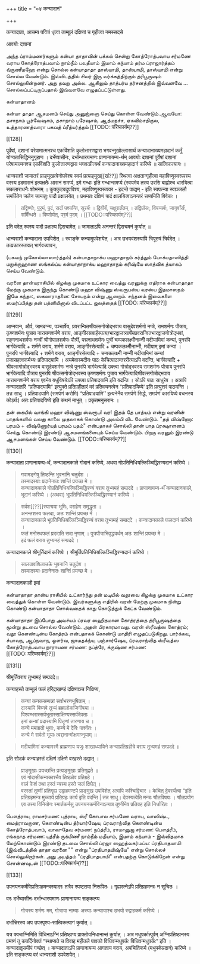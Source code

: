 +++
title = "०४ कन्यादानं"

+++

कन्यादाता, आचम्य पवित्रं धृत्वा ताम्बूलं दक्षिणां च गृहीत्वा नमस्सदसे 

<div class="js_include" url="/vedAH_yajuH/taittirIyam/sUtram/ApastambaH/gRhyam/paddhatiH/shrIvaiShNavaH/mantraH/asheShe_pariShat_svIkRtya/"  newLevelForH1="5" includeTitle="false"> </div>  

आवयोः दशानां

அந்த ப்ராம்மணர்களும் கன்யா தாதாவின் பக்கல் சென்று கோத்ரோத்பவாய சர்மணே வராய கோத்ரோத்பவாம் நாம்நீம் பவதீயாம் இமாம் கந்யாம் தர்ம ப்ராஜார்த்தம் வ்ருணீமஹே என்று சொல்ல கன்யாதாதா தாஸ்யாமி, தாஸ்யாமி, தாஸ்யாமி என்று சொல்ல வேண்டும். இவ்விடத்தில் சிலர் இரு வர்க்கத்திற்கும் த்ரிபூருஷம் சொல்லுகின்றனர். அது தவறு அல்ல. ஆகிலும் தாத்பர்ய தர்சனத்தில் இவ்வளவே ... சொல்லப்பட்டிருப்பதால் இவ்வளவே எழுதப்பட்டுள்ளது.

கன்யாதானம்

கன்யா தாதா ஆசமனம் செய்து அனுஜ்ஞை செய்து கொள்ள வேண்டும்.ஆவயோ: தசாநாம் பூர்வேஷாம், தசாநாம் பரேஷாம், ஆத்மநச்ச, ஏகவிம்சதிகுல, உத்தாரணத்வாரா பகவத் ப்ரீத்யர்த்தம் [[TODO::परिष्कार्यम्??]]

[[128]]

पूर्वेषां, दशानां परेषामात्मनश्च एकविंशति कुलोत्तारणद्वारा भगवन्मुखोल्लासार्थं कन्यादानाख्यमहादानं कर्तुं योग्यतासिद्धिमनुगृहाण । दर्भेष्वासीनः, दर्भान्धारयमाणः प्राणानायम्य-र्थम् आवयोः दशानां पूर्वेषां दशानां परेषामात्मनश्च एकविंशति कुलोत्तारणद्वारा भगवत्प्रीत्यर्थं कन्यादानाख्यमहादानं करिष्ये ॥ सात्विकत्यागः । 

धान्यराशौ जामातरं प्राङ्मुखत्वेनोपवेश्य स्वयं प्रत्यङ्मुख[[खं??]] स्थित्वा अक्षतान्गृहीत्वा महाविष्णुस्वरूपस्य वरस्य इदमासनं इत्यक्षतैः आसनं समर्प्य, इमे गन्धाः इति गन्धान्समर्प्य (स्वयमेव तस्य उरसि बाह्वोश्च धारयित्वा सकलाराधनैः शोभनम् । कुक्कुटवदुपविश्य, महाविष्णुस्वरूपवर - इदन्ते पाद्यम् - इति स्वपत्न्या स्वाञ्जलौ समर्पितेन जलेन जामातुः पादौ प्रक्षालयेत् । प्रथमतः दक्षिणं पादं क्षालयित्वाऽनन्तरं सव्यमिति विवेकः । 

> तद्विष्णोः, प॒र॒मं, प॒दं, सदॉ पश्यन्ति, सूरयॅः । दि॒वीवँ, चक्षुरातँतम् । तद्विप्रॉसः, विपन्यवॅः, जागृवाँसःँ, समिँन्धते । विष्णोर्यत्, पर॒मं प॒दम् । [[TODO::परिष्कार्यम्??]]

इति वदेत् स्वस्य पादौ प्रक्षाल्य द्विराचामेत् ॥ जामाताऽपि अनन्तरं द्विराचमनं कुर्यात् ॥

धान्यराशौ कन्यादाता उपविशेत् । स्वाङ्के कन्यामुपवेशयेत् । अत्र उभयवंशस्यापि त्रिपूरुषं त्रिर्वदेत् । तत्प्रकारस्तावत् भार्गवच्यावन,

(பகவந் முகோல்லாஸார்த்தம்) கன்யாதாநாக்ய மஹாதாநம் கர்த்தும் யோக்யதாஸித்தி மநுக்ருஹாண ஸங்கல்ப்ய கன்யாதாநாக்ய மஹாதாநம் கரிஷ்யே ஸாத்விக த்யாகம் செய்ய வேண்டும்.

வரனை தான்யராசியில் கிழக்கு முகமாக உட்கார வைத்து வரனுக்கு எதிராக கன்யாதாதா மேற்கு முகமாக இருந்து கொண்டு மஹா விஷ்ணு ஸ்வரூபஸ்ய வரஸ்ய இதமாஸநம் இமே கந்தா:, ஸகலாராதனை: சோபநம் என்று ஆஸநம். சந்தனம் இவைகளை ஸமர்ப்பித்து தன் பத்னியினால் விடப்பட்ட ஜலத்தைத் [[TODO::परिष्कार्यम्??]]

[[129]]

आप्नवान, और्व, जामदग्न्य, पञ्चार्षेय, प्रवरान्वितश्रीवत्सगोत्रोद्भवाय वासुदेवशर्मणो नप्त्रे, रामशर्मणः पौत्राय, कृष्णशर्मणः पुत्राय नारायणशर्मणे वराय, आङ्गीरसबार्हस्पत्य/भारद्वाजत्र्यार्षेयप्रवरान्वितभारद्वाजगोत्रोद्भवां, रङ्गनाथशर्मणः नप्त्रीं श्रीगोपालशर्मणः पौत्रीं, पद्मनाभशर्मणः पुत्रीं चम्पकलक्ष्मीँनाम्नीँ मदीयामिमां कन्यां, पुनरपि भार्गवेत्यादि + शर्मणे वराय, शर्मणे वराय, आङ्गीरसेत्यादि + चम्पकलक्ष्मीँनाम्नीँ, मदीयाम् इमां कन्यां । पुनरपि भार्गवेत्यादि + शर्मणे वराय, आङ्गीरसेत्यादि + चम्पकलक्ष्मीँ नाम्नीँ मदीयामिमां कन्यां प्रजासहत्वकर्मभ्यः प्रतिपादयामि । अयमेवास्मदीयः पाठः केचित्पाठान्तररीत्याऽपि वदन्ति, भार्गवेत्यादि + श्रीवत्सगोत्रोद्भवस्य वासुदेवशर्मणः नप्त्रे पुनरपि भार्गवेत्यादि उक्त्वा गोत्रोद्भवस्य रामशर्मणः पौत्राय पुनरपि भार्गवेत्यादि पौत्राय पुनरपि श्रीवत्सगोत्रोद्भवस्य कृष्णशर्मणः पुत्राय भार्गवेत्यादिश्रीवत्सगोत्रोद्भवाय नारायणशर्मणे वराय एवमेव वधूविषयेऽपि उक्त्वा प्रतिपादयामि इति वदन्ति । सोऽपि पाठः साधुरेव । अत्रापि कन्यादातरि “प्रतिपादयामि" इत्युक्ते प्रतिग्रहीतारं वरं प्रतिवचनत्वेन "प्रतिपादयिष्ये' इति प्रत्युत्तरं पाठयन्ति । तन्न साधु । प्रतिपादयामि (समर्पणं करोमि) “प्रतिपादयामि’’ इत्यनेनैव समर्पणे सिद्धे, समर्पणं कारयिष्ये वचनस्य कोऽर्थः) अतः प्रतिपादयिष्ये इति कथनं माभूत् । प्रकृतमनुसरामः । 

தன் கையில் வாங்கி மஹா விஷ்ணு ஸ்வரூப! வர! இதம் தே பாத்யம் என்று வரனின் பாதங்களில் வலது காலை முதலாகக் கொண்டு அலம்பி விட வேண்டும். "தத் விஷ்ணோ: பரமம் + விஷ்ணோர்யத் பரமம் பதம்" என்பதாகச் சொல்லி தான் பாத ப்ரக்ஷாளனம் செய்து கொண்டு இரண்டு ஆசமனங்களையும் செய்ய வேண்டும். பிறகு வரனும் இரண்டு ஆசமனங்கள் செய்ய வேண்டும். [[TODO::परिष्कार्यम्??]]

[[130]]

कन्यादाता प्राणानायम्य-र्थं, कन्यादानकाले गोदानं करिष्ये, अथवा गोप्रतिनिधियत्किञ्चिद्धिरण्यदानं करिष्ये । 

> गवामङ्गेषु तिष्ठन्ति भुवनानि चतुर्दश ।  
तस्मादस्याः प्रदानेनातः शान्तिं प्रयच्छ मे ॥  
कन्यादानकाले गोप्रतिनिधियत्किञ्चिद्धिरण्यं वराय तुभ्यमहं सम्प्रददे । प्राणानायम्य-र्थँ कन्यादानकाले, भूदानं करिष्ये । (अथवा) भूप्रतिनिधियत्किञ्चिद्धिरण्यानं करिष्ये । 

> सर्वश[[??]]स्याश्रया भूमिः, वराहेण समुद्धृता ।  
अनन्तशस्य फलदा, अतः शान्तिं प्रयच्छ मे ।  
कन्यादानकाले भूप्रतिनिधियत्किञ्चिद्धिरण्यं वराय तुभ्यमहं सम्प्रददे । कन्यादानकाले फलदानं करिष्ये ।  
फलं मनोस्थफलं प्रददाति सदा नृणाम् । पुत्रपौत्राभिवृद्ध्यर्थम् अतः शान्तिं प्रयच्छ मे ।  
इदं फलं वराय तुभ्यमहं सम्प्रददे ।

कन्यादानकाले श्रीमूर्तिदानं करिष्ये । श्रीमूर्तिप्रतिनिधियत्किञ्चिद्धिरण्यदानं करिष्ये ।

> सालग्रावशिलाचक्रे भुवनानि चतुर्दश ।  
तस्मादस्याः प्रदानेनातः शान्तिं प्रयच्छ मे । 

कन्यादानकाली इमां

கன்யாதாதா தான்ய ராசியில் உட்கார்ந்து தன் மடியில் வதூவை கிழக்கு முகமாக உட்கார வைத்துக் கொள்ள வேண்டும். இவர்களுக்கு எதிரில் வரன் மேற்கு முகமாக நின்று கொண்டு கன்யாதாதா சொல்வதைக் காது கொடுத்துக் கேட்க வேண்டும்.

கன்யாதாதா இப்போது அவச்யம் ப்ரவர ஸஹிதமான கோத்ரத்தை த்ரிபூருஷத்தை மூன்று தடவை சொல்ல வேண்டும். அதன் பிரகாரமாவது. வரன் ஸ்ரீவத்ஸ கோத்ரம்; வதூ கௌண்டின்ய கோத்ரம் என்பதாகக் கொண்டு மாதிரி எழுதப்படுகிறது. பார்க்கவ, ச்யாவந, ஆப்நவாந, ஒளர்வ, ஜாமதக்ந்ய, பஞ்சார்ஷேய, ப்ரவராந்வித ஸ்ரீவத்ஸ கோத்ரோத்பவாய நாராயண சர்மண: நப்த்ரே, க்ருஷ்ண சர்மண: [[TODO::परिष्कार्यम्??]]

[[131]]

श्रीमूर्तिवराय तुभ्यमहं सम्प्रददे॥

कन्याहस्ते ताम्बूलं फलं हरिद्राखण्डं दक्षिणाञ्च निक्षिप्य, 

> कन्यां कनकसम्पन्नां सर्वाभरणभूषिताम् ।  
दास्यामि विष्णवे तुभ्यं ब्रह्मलोकजिगीषया ॥  
विश्वम्भरास्सर्वभूतास्साक्षिण्यस्सर्वदेवताः ।  
इमां कन्यां प्रदास्यामि पितॄणां तारणाय च ।  
कन्ये ममाग्रतो भूयाः, कन्ये मे देविः पार्श्वतः ।  
कन्ये मे सर्वतो भूयाः त्वद्दानान्मोक्षमाप्नुयाम् ॥

> मदीयामिमां कन्यामस्मै ब्राह्मणाय यजुः शाखाध्यायिने कन्याप्रतिग्रहीत्रे वराय तुभ्यमहं सम्प्रददे ॥ 

इति सोदकं कन्याहस्तं दक्षिणं दक्षिणे वरहस्ते दद्यात् ।

>  प्राङ्मुखाः प्रयच्छन्ति प्रत्यङ्मुखाः प्रतिगृह्णते ॥  
एवं गोदासीकन्यकाश्चैव तिष्ठन्नेव प्रतिग्रहे ।  
वालं केशं तथा हस्तं न्यस्य हस्ते जलं क्षिपेत् ।  
वरस्तां तूष्णीं प्रतिगृह्य उद्वाहमण्टपे प्राङ्मुख उपविशेत् अत्रापि कश्चिद्विचार । केचित् दे॒वस्यँत्वा “इति प्रतिग्रहमन्त्र मुच्चार्य प्रतिग्रहः कार्य इति वदन्ति | तन्न साधु। देवस्यत्वेति मन्त्रः श्रौतविषयः । श्रौतप्रयोग एव तस्य विनियोगः स्मार्तकर्मसु उपनयनकर्मविनाऽन्यत्र तूष्णीमेव प्रतिग्रह इति निर्धारितः ।

பௌத்ராய, ராமசர்மண: புத்ராய, ஸ்ரீ கோபால சர்மணே வராய, வாஸிஷ்ட, மைத்ராவருண, கௌண்டின்ய த்ர்யார்ஷேய, ப்ரவராந்வித கௌண்டின்ய கோத்ரோத்பவாம், வாஸுதேவ சர்மண: நப்த்ரீம், ராமானுஜ சர்மண: பௌத்ரீம், ரங்கநாத சர்மண: புத்ரீம் ருக்மிணீ நாம்நீம் மதீயாம், இமாம் கந்யாம் - இவ்விதமாக மேற்கொண்டும் இரண்டு தடவை சொல்லி ப்ரஜா ஸஹத்வகர்மப்ய: ப்ரதிபாதயாமி (இவ்விடத்தில் தாதா வரனை "" என்று "ப்ரதிபாதயிஷ்யே" என்று சொல்லச் சொல்லுகிறார்கள். அது அபத்தம் "ப்ரதிபாதயாமி" என்பதற்கு கொடுக்கிறேன் என்று சொன்னவுடன் [[TODO::परिष्कार्यम्??]]

[[133]]

उपनयनकर्मणिप्रतिग्रहमन्त्रस्यादरः तत्रैव स्पष्टतया निरूपितः । गृह्यरत्नेऽपि प्रतिग्रहमन्त्रः न सूचितः ।

वरः दर्भेष्वासीनः दर्भान्धारयमाणः प्राणानायम्य सङ्कल्प्य 

> गोत्रस्य शर्मणः मम, गोत्राया नाम्याः अस्याः कन्यायाश्च उभयो रुद्वाहकर्म करिष्ये । 

दर्भान्निरस्य अप उपस्पृश्य-सात्विकत्यागं कुर्यात् ।

यत्र क्वचाग्निमिति विधिनाऽग्निं प्रतिष्ठाप्य प्राक्तोयनिधानान्तं कुर्यात् । अत्र मधुपर्कात्पूर्वम् अग्निप्रतिष्ठानस्य प्रमाणं तु कपर्दिनोक्तं “स्थाप्यते च विवाह महीतले पावको विधिवन्मधुपर्कः विधिवन्मधुपर्कः” इति । कन्यादातृसमीपं गच्छेत् । कन्यादाताऽपि प्राणानायम्य आगताय वराय, अपचितिकर्म (मधुपर्कप्रदानं) करिष्ये । इति सङ्कल्प्य वरं धान्यराशौ उपवेशयेत् ।